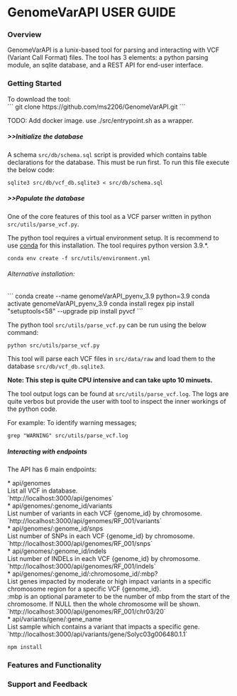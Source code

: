 <h1>GenomeVarAPI USER GUIDE </h1>

<h3>Overview</h3>
<div>

GenomeVarAPI is a lunix-based tool for parsing and interacting with VCF (Variant Call Format) files.
The tool has 3 elements: a python parsing module, an sqlite database, and a REST API for end-user interface.

</div>

<h3>Getting Started</h3>
<div>
To download the tool: <br>
```
git clone https://github.com/ms2206/GenomeVarAPI.git
```

TODO: Add docker image. use ./src/entrypoint.sh as a wrapper.

<h5>>>Initialize the database</h5>

A schema `src/db/schema.sql` script is provided which contains table declarations for the database. This must be run first.
To run this file execute the below code:<br>
```
sqlite3 src/db/vcf_db.sqlite3 < src/db/schema.sql
```

<h5>>>Populate the database</h5>

One of the core features of this tool as a VCF parser written in python `src/utils/parse_vcf.py`.

The python tool requires a virtual environment setup. It is recommend to use <a href="https://docs.conda.io/projects/conda/en/latest/user-guide/install/index.html">conda</a> for this installation. The tool requires python version 3.9.*.

```
conda env create -f src/utils/environment.yml
```

<h6>Alternative installation:</h6>
```
conda create --name genomeVarAPI_pyenv_3.9 python=3.9
conda activate genomeVarAPI_pyenv_3.9
conda install regex
pip install "setuptools<58" --upgrade
pip install pyvcf
```

The python tool `src/utils/parse_vcf.py` can be run using the below command: <br>
```
python src/utils/parse_vcf.py
```

This tool will parse each VCF files in `src/data/raw` and load them to the database `src/db/vcf_db.sqlite3`.

<strong>Note: This step is quite CPU intensive and can take upto 10 minuets.</strong> 

The tool output logs can be found at `src/utils/parse_vcf.log`. The logs are quite verbos but provide the 
user with tool to inspect the inner workings of the python code.

For example:
To identify warning messages;<br>
```
grep "WARNING" src/utils/parse_vcf.log
```

<h5>Interacting with endpoints</h5>

The API has 6 main endpoints:
<div>
* api/genomes<br>
List all VCF in database.<br>
`http://localhost:3000/api/genomes`
</div>
<div>
* api/genomes/:genome_id/variants<br>
List number of variants in each VCF {genome_id} by chromosome.<br>
`http://localhost:3000/api/genomes/RF_001/variants`
</div>
<div>
* api/genomes/:genome_id/snps<br>
List number of SNPs in each VCF {genome_id} by chromosome.<br>
`http://localhost:3000/api/genomes/RF_001/snps`
</div>
<div>
* api/genomes/:genome_id/indels<br>
List number of INDELs in each VCF {genome_id} by chromosome.<br>
`http://localhost:3000/api/genomes/RF_001/indels`
</div>
<div>
* api/genomes/:genome_id/:chromosome_id/:mbp?<br>
List genes impacted by moderate or high impact variants in a specific chromosome region for a specific VCF {genome_id}. <br>
:mbp is an optional parameter to be the number of mbp from the start of the chromosome. If NULL then the whole chromosome will be shown.<br>
`http://localhost:3000/api/genomes/RF_001/chr03/20`
</div>
<div>
* api/variants/gene/:gene_name<br>
List sample which contains a variant that impacts a specific gene.<br>
`http://localhost:3000/api/variants/gene/Solyc03g006480.1.1`
</br>

```
npm install
```

</div>

<h3> Features and Functionality</h3>

<h3> Support and Feedback</h3>